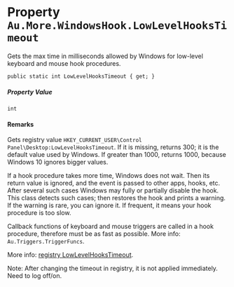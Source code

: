# Property `Au.More.WindowsHook.LowLevelHooksTimeout`

Gets the max time in milliseconds allowed by Windows for low-level keyboard and mouse hook procedures.

```
public static int LowLevelHooksTimeout { get; }
```

##### Property Value

`int`

#### Remarks

Gets registry value `HKEY_CURRENT_USER\Control Panel\Desktop:LowLevelHooksTimeout`. If it is missing, returns 300; it is the default value used by Windows. If greater than 1000, returns 1000, because Windows 10 ignores bigger values.

If a hook procedure takes more time, Windows does not wait. Then its return value is ignored, and the event is passed to other apps, hooks, etc. After several such cases Windows may fully or partially disable the hook. This class detects such cases; then restores the hook and prints a warning. If the warning is rare, you can ignore it. If frequent, it means your hook procedure is too slow.

Callback functions of keyboard and mouse triggers are called in a hook procedure, therefore must be as fast as possible. More info: `Au.Triggers.TriggerFuncs`.

More info: [registry LowLevelHooksTimeout](https://www.google.com/search?q=registry+LowLevelHooksTimeout+site:microsoft.com).

Note: After changing the timeout in registry, it is not applied immediately. Need to log off/on.